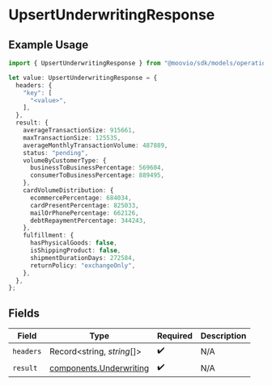 # UpsertUnderwritingResponse

## Example Usage

```typescript
import { UpsertUnderwritingResponse } from "@moovio/sdk/models/operations";

let value: UpsertUnderwritingResponse = {
  headers: {
    "key": [
      "<value>",
    ],
  },
  result: {
    averageTransactionSize: 915661,
    maxTransactionSize: 125535,
    averageMonthlyTransactionVolume: 487889,
    status: "pending",
    volumeByCustomerType: {
      businessToBusinessPercentage: 569604,
      consumerToBusinessPercentage: 889495,
    },
    cardVolumeDistribution: {
      ecommercePercentage: 684034,
      cardPresentPercentage: 825033,
      mailOrPhonePercentage: 662126,
      debtRepaymentPercentage: 344243,
    },
    fulfillment: {
      hasPhysicalGoods: false,
      isShippingProduct: false,
      shipmentDurationDays: 272584,
      returnPolicy: "exchangeOnly",
    },
  },
};
```

## Fields

| Field                                                              | Type                                                               | Required                                                           | Description                                                        |
| ------------------------------------------------------------------ | ------------------------------------------------------------------ | ------------------------------------------------------------------ | ------------------------------------------------------------------ |
| `headers`                                                          | Record<string, *string*[]>                                         | :heavy_check_mark:                                                 | N/A                                                                |
| `result`                                                           | [components.Underwriting](../../models/components/underwriting.md) | :heavy_check_mark:                                                 | N/A                                                                |